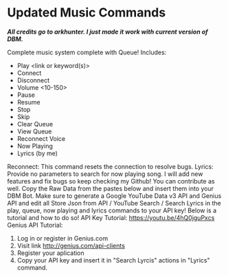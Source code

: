 # Updated Music Commands

***All credits go to arkhunter. I just made it work with current version of DBM.***

Complete music system complete with Queue!
Includes:
- Play <link or keyword(s)>
- Connect
- Disconnect
- Volume <10-150>
- Pause
- Resume
- Stop
- Skip
- Clear Queue
- View Queue 
- Reconnect Voice
- Now Playing
- Lyrics (by me)

Reconnect:
This command resets the connection to resolve bugs.
Lyrics:
Provide no parameters to search for now playing song.
I will add new features and fix bugs so keep checking my Github!
You can contribute as well.
Copy the Raw Data from the pastes below and insert them into your DBM Bot. Make sure to generate a Google YouTube Data v3 API and Genius API and edit all Store Json from API / YouTube Search / Search Lyrics in the play, queue, now playing and lyrics commands to your API key! 
Below is a tutorial and how to do so!
API Key Tutorial: https://youtu.be/4hQ0jguPxcs
Genius API Tutorial:
1. Log in or register in Genius.com
2. Visit link http://genius.com/api-clients
3. Register your aplication
4. Copy your API key and insert it in "Search Lyrcis" actions in "Lyrics" command.
